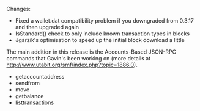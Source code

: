 Changes:
* Fixed a wallet.dat compatibility problem if you downgraded from 0.3.17 and then upgraded again
* IsStandard() check to only include known transaction types in blocks
* Jgarzik's optimisation to speed up the initial block download a little

The main addition in this release is the Accounts-Based JSON-RPC commands that Gavin's been working on (more details at http://www.utabit.org/smf/index.php?topic=1886.0).  
* getaccountaddress
* sendfrom
* move
* getbalance
* listtransactions
